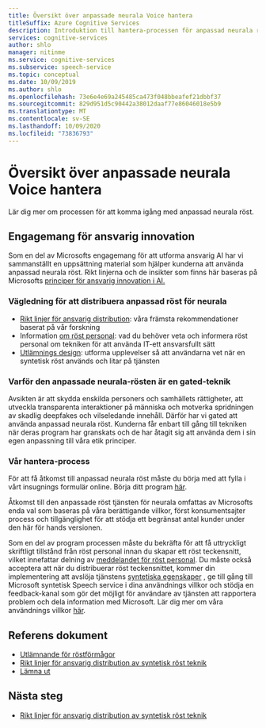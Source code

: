 ```yaml
---
title: Översikt över anpassade neurala Voice hantera
titleSuffix: Azure Cognitive Services
description: Introduktion till hantera-processen för anpassad neurala röst.
services: cognitive-services
author: shlo
manager: nitinme
ms.service: cognitive-services
ms.subservice: speech-service
ms.topic: conceptual
ms.date: 10/09/2019
ms.author: shlo
ms.openlocfilehash: 73e6e4e69a245485ca473f048bbeafef21dbbf37
ms.sourcegitcommit: 829d951d5c90442a38012daaf77e86046018e5b9
ms.translationtype: MT
ms.contentlocale: sv-SE
ms.lasthandoff: 10/09/2020
ms.locfileid: "73836793"
---
```

# <a name="custom-neural-voice-gating-overview"></a>Översikt över anpassade neurala Voice hantera

Lär dig mer om processen för att komma igång med anpassad neurala röst.

## <a name="commitment-to-responsible-innovation"></a>Engagemang för ansvarig innovation

Som en del av Microsofts engagemang för att utforma ansvarig AI har vi sammanställt en uppsättning material som hjälper kunderna att använda anpassad neurala röst. Rikt linjerna och de insikter som finns här baseras på Microsofts [principer för ansvarig innovation i AI.](https://www.microsoft.com/AI/our-approach-to-ai)

### <a name="guidance-for-deploying-custom-neural-voice"></a>Vägledning för att distribuera anpassad röst för neurala

- [Rikt linjer för ansvarig distribution](concepts-guidelines-responsible-deployment-synthetic.md): våra främsta rekommendationer baserat på vår forskning
- Information [om röst personal](https://aka.ms/disclosure-voice-talent): vad du behöver veta och informera röst personal om tekniken för att använda IT-ett ansvarsfullt sätt
- [Utlämnings design](concepts-disclosure-guidelines.md): utforma upplevelser så att användarna vet när en syntetisk röst används och litar på tjänsten

### <a name="why-custom-neural-voice-is-a-gated-technology"></a>Varför den anpassade neurala-rösten är en gated-teknik

Avsikten är att skydda enskilda personers och samhällets rättigheter, att utveckla transparenta interaktioner på människa och motverka spridningen av skadlig deepfakes och vilseledande innehåll. Därför har vi gated att använda anpassad neurala röst. Kunderna får enbart till gång till tekniken när deras program har granskats och de har åtagit sig att använda dem i sin egen anpassning till våra etik principer.

### <a name="our-gating-process"></a>Vår hantera-process

För att få åtkomst till anpassad neurala röst måste du börja med att fylla i vårt insugnings formulär online. Börja ditt program [här](https://aka.ms/custom-neural-intake-form).

Åtkomst till den anpassade röst tjänsten för neurala omfattas av Microsofts enda val som baseras på våra berättigande villkor, först konsumentsajter process och tillgänglighet för att stödja ett begränsat antal kunder under den här för hands versionen.

Som en del av program processen måste du bekräfta för att få uttryckligt skriftligt tillstånd från röst personal innan du skapar ett röst teckensnitt, vilket innefattar delning av [meddelandet för röst personal](https://aka.ms/disclosure-voice-talent). Du måste också acceptera att när du distribuerar röst teckensnittet, kommer din implementering att avslöja tjänstens [syntetiska egenskaper](concepts-disclosure-guidelines.md) , ge till gång till Microsoft syntetisk Speech service i dina användnings villkor och stödja en feedback-kanal som gör det möjligt för användare av tjänsten att rapportera problem och dela information med Microsoft. Lär dig mer om våra användnings villkor [här](https://aka.ms/custom-neural-code-of-conduct).

## <a name="reference-docs"></a>Referens dokument

* [Utlämnande för röstförmågor](https://aka.ms/disclosure-voice-talent)
* [Rikt linjer för ansvarig distribution av syntetisk röst teknik](concepts-guidelines-responsible-deployment-synthetic.md)
* [Lämna ut](concepts-disclosure-guidelines.md)

## <a name="next-steps"></a>Nästa steg

* [Rikt linjer för ansvarig distribution av syntetisk röst teknik](concepts-guidelines-responsible-deployment-synthetic.md)
